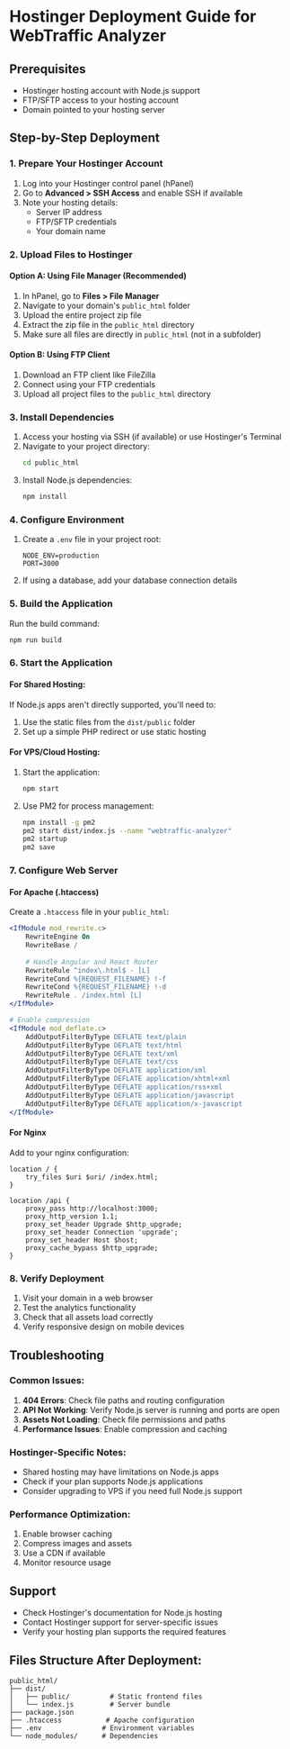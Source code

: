 # Hostinger Deployment Guide for WebTraffic Analyzer

## Prerequisites
- Hostinger hosting account with Node.js support
- FTP/SFTP access to your hosting account
- Domain pointed to your hosting server

## Step-by-Step Deployment

### 1. Prepare Your Hostinger Account
1. Log into your Hostinger control panel (hPanel)
2. Go to **Advanced > SSH Access** and enable SSH if available
3. Note your hosting details:
   - Server IP address
   - FTP/SFTP credentials
   - Your domain name

### 2. Upload Files to Hostinger

#### Option A: Using File Manager (Recommended)
1. In hPanel, go to **Files > File Manager**
2. Navigate to your domain's `public_html` folder
3. Upload the entire project zip file
4. Extract the zip file in the `public_html` directory
5. Make sure all files are directly in `public_html` (not in a subfolder)

#### Option B: Using FTP Client
1. Download an FTP client like FileZilla
2. Connect using your FTP credentials
3. Upload all project files to the `public_html` directory

### 3. Install Dependencies
1. Access your hosting via SSH (if available) or use Hostinger's Terminal
2. Navigate to your project directory:
   ```bash
   cd public_html
   ```
3. Install Node.js dependencies:
   ```bash
   npm install
   ```

### 4. Configure Environment
1. Create a `.env` file in your project root:
   ```
   NODE_ENV=production
   PORT=3000
   ```
2. If using a database, add your database connection details

### 5. Build the Application
Run the build command:
```bash
npm run build
```

### 6. Start the Application

#### For Shared Hosting:
If Node.js apps aren't directly supported, you'll need to:
1. Use the static files from the `dist/public` folder
2. Set up a simple PHP redirect or use static hosting

#### For VPS/Cloud Hosting:
1. Start the application:
   ```bash
   npm start
   ```
2. Use PM2 for process management:
   ```bash
   npm install -g pm2
   pm2 start dist/index.js --name "webtraffic-analyzer"
   pm2 startup
   pm2 save
   ```

### 7. Configure Web Server

#### For Apache (.htaccess)
Create a `.htaccess` file in your `public_html`:
```apache
<IfModule mod_rewrite.c>
    RewriteEngine On
    RewriteBase /
    
    # Handle Angular and React Router
    RewriteRule ^index\.html$ - [L]
    RewriteCond %{REQUEST_FILENAME} !-f
    RewriteCond %{REQUEST_FILENAME} !-d
    RewriteRule . /index.html [L]
</IfModule>

# Enable compression
<IfModule mod_deflate.c>
    AddOutputFilterByType DEFLATE text/plain
    AddOutputFilterByType DEFLATE text/html
    AddOutputFilterByType DEFLATE text/xml
    AddOutputFilterByType DEFLATE text/css
    AddOutputFilterByType DEFLATE application/xml
    AddOutputFilterByType DEFLATE application/xhtml+xml
    AddOutputFilterByType DEFLATE application/rss+xml
    AddOutputFilterByType DEFLATE application/javascript
    AddOutputFilterByType DEFLATE application/x-javascript
</IfModule>
```

#### For Nginx
Add to your nginx configuration:
```nginx
location / {
    try_files $uri $uri/ /index.html;
}

location /api {
    proxy_pass http://localhost:3000;
    proxy_http_version 1.1;
    proxy_set_header Upgrade $http_upgrade;
    proxy_set_header Connection 'upgrade';
    proxy_set_header Host $host;
    proxy_cache_bypass $http_upgrade;
}
```

### 8. Verify Deployment
1. Visit your domain in a web browser
2. Test the analytics functionality
3. Check that all assets load correctly
4. Verify responsive design on mobile devices

## Troubleshooting

### Common Issues:
1. **404 Errors**: Check file paths and routing configuration
2. **API Not Working**: Verify Node.js server is running and ports are open
3. **Assets Not Loading**: Check file permissions and paths
4. **Performance Issues**: Enable compression and caching

### Hostinger-Specific Notes:
- Shared hosting may have limitations on Node.js apps
- Check if your plan supports Node.js applications
- Consider upgrading to VPS if you need full Node.js support

### Performance Optimization:
1. Enable browser caching
2. Compress images and assets
3. Use a CDN if available
4. Monitor resource usage

## Support
- Check Hostinger's documentation for Node.js hosting
- Contact Hostinger support for server-specific issues
- Verify your hosting plan supports the required features

## Files Structure After Deployment:
```
public_html/
├── dist/
│   ├── public/          # Static frontend files
│   └── index.js         # Server bundle
├── package.json
├── .htaccess           # Apache configuration
├── .env               # Environment variables
└── node_modules/      # Dependencies
```